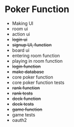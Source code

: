 # Poker Function

- Making UI
- room ui
- action ui
- ~~login ui~~
- ~~signup UI, function~~
- board ui
- entering room function
- playing in room function
- ~~login function~~
- ~~make database~~
- core poker function
- core poker function tests
- ~~rank function~~
- ~~rank tests~~
- ~~deck function~~
- ~~deck tests~~
- ~~game function~~
- game tests
- oauth2
